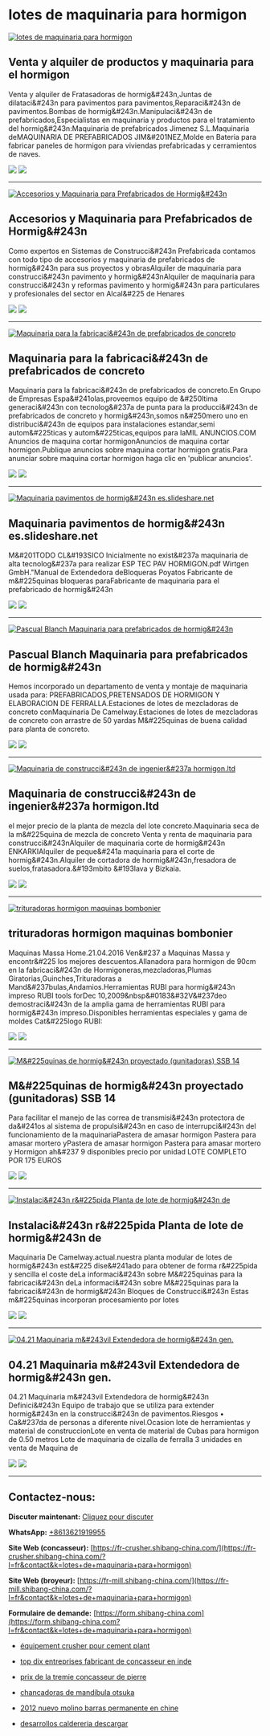 # lotes de maquinaria para hormigon

<a href="https://swt.shibang-china.com/?l=fr&img&k=lotes+de+maquinaria+para+hormigon" target="_blank">![lotes de maquinaria para hormigon](http://static.shibang-china.com/all-800x300/1016.jpg)</a>

## Venta y alquiler de productos y maquinaria para el hormigon
Venta y alquiler de Fratasadoras de hormig&#243n,Juntas de dilataci&#243n para pavimentos para pavimentos,Reparaci&#243n de pavimentos.Bombas de hormig&#243n.Manipulaci&#243n de prefabricados,Especialistas en maquinaria y productos para el tratamiento del hormig&#243n:Maquinaria de prefabricados Jimenez S.L.Maquinaria deMAQUINARIA DE PREFABRICADOS JIM&#201NEZ,Molde en Bateria para fabricar paneles de hormigon para viviendas prefabricadas y cerramientos de naves.


<a href="https://whatsapp.shibangsoft.com/WhatsApp.php" target="_blank" title="WhatsApp">![](http://static.shibang-china.com/icon/whatsapp.png)</a> <a href="https://swt.shibang-china.com/?l=fr&icon&k=lotes+de+maquinaria+para+hormigon" target="_blank">![](http://static.shibang-china.com/icon/chat-fr.png)</a>

---

<a href="https://swt.shibang-china.com/?l=fr&img&k=lotes+de+maquinaria+para+hormigon" target="_blank">![Accesorios y Maquinaria para Prefabricados de Hormig&#243n](http://static.shibang-china.com/all-800x300/132.jpg)</a>

## Accesorios y Maquinaria para Prefabricados de Hormig&#243n
Como expertos en Sistemas de Construcci&#243n Prefabricada contamos con todo tipo de accesorios y maquinaria de prefabricados de hormig&#243n para sus proyectos y obrasAlquiler de maquinaria para construcci&#243n pavimento y hormig&#243nAlquiler de maquinaria para construcci&#243n y reformas pavimento y hormig&#243n para particulares y profesionales del sector en Alcal&#225 de Henares


<a href="https://whatsapp.shibangsoft.com/WhatsApp.php" target="_blank" title="WhatsApp">![](http://static.shibang-china.com/icon/whatsapp.png)</a> <a href="https://swt.shibang-china.com/?l=fr&icon&k=lotes+de+maquinaria+para+hormigon" target="_blank">![](http://static.shibang-china.com/icon/chat-fr.png)</a>

---

<a href="https://swt.shibang-china.com/?l=fr&img&k=lotes+de+maquinaria+para+hormigon" target="_blank">![Maquinaria para la fabricaci&#243n de prefabricados de concreto](http://static.shibang-china.com/all-800x300/853.jpg)</a>

## Maquinaria para la fabricaci&#243n de prefabricados de concreto
Maquinaria para la fabricaci&#243n de prefabricados de concreto.En Grupo de Empresas Espa&#241olas,proveemos equipo de &#250ltima generaci&#243n con tecnolog&#237a de punta para la producci&#243n de prefabricados de concreto y hormig&#243n,somos n&#250mero uno en distribuci&#243n de equipos para instalaciones estandar,semi autom&#225ticas y autom&#225ticas,equipos para laMIL ANUNCIOS.COM Anuncios de maquina cortar hormigonAnuncios de maquina cortar hormigon.Publique anuncios sobre maquina cortar hormigon gratis.Para anunciar sobre maquina cortar hormigon haga clic en 'publicar anuncios'.


<a href="https://whatsapp.shibangsoft.com/WhatsApp.php" target="_blank" title="WhatsApp">![](http://static.shibang-china.com/icon/whatsapp.png)</a> <a href="https://swt.shibang-china.com/?l=fr&icon&k=lotes+de+maquinaria+para+hormigon" target="_blank">![](http://static.shibang-china.com/icon/chat-fr.png)</a>

---

<a href="https://swt.shibang-china.com/?l=fr&img&k=lotes+de+maquinaria+para+hormigon" target="_blank">![Maquinaria pavimentos de hormig&#243n es.slideshare.net](http://static.shibang-china.com/all-800x300/1361.jpg)</a>

## Maquinaria pavimentos de hormig&#243n es.slideshare.net
M&#201TODO CL&#193SICO Inicialmente no exist&#237a maquinaria de alta tecnolog&#237a para realizar ESP TEC PAV HORMIGON.pdf Wirtgen GmbH."Manual de Extendedora deBloqueras Poyatos Fabricante de m&#225quinas bloqueras paraFabricante de maquinaria para el prefabricado de hormig&#243n


<a href="https://whatsapp.shibangsoft.com/WhatsApp.php" target="_blank" title="WhatsApp">![](http://static.shibang-china.com/icon/whatsapp.png)</a> <a href="https://swt.shibang-china.com/?l=fr&icon&k=lotes+de+maquinaria+para+hormigon" target="_blank">![](http://static.shibang-china.com/icon/chat-fr.png)</a>

---

<a href="https://swt.shibang-china.com/?l=fr&img&k=lotes+de+maquinaria+para+hormigon" target="_blank">![Pascual Blanch Maquinaria para prefabricados de hormig&#243n](http://static.shibang-china.com/all-800x300/1113.jpg)</a>

## Pascual Blanch Maquinaria para prefabricados de hormig&#243n
Hemos incorporado un departamento de venta y montaje de maquinaria usada para: PREFABRICADOS,PRETENSADOS DE HORMIGON Y ELABORACION DE FERRALLA.Estaciones de lotes de mezcladoras de concreto conMaquinaria De Camelway.Estaciones de lotes de mezcladoras de concreto con arrastre de 50 yardas M&#225quinas de buena calidad para planta de concreto.


<a href="https://whatsapp.shibangsoft.com/WhatsApp.php" target="_blank" title="WhatsApp">![](http://static.shibang-china.com/icon/whatsapp.png)</a> <a href="https://swt.shibang-china.com/?l=fr&icon&k=lotes+de+maquinaria+para+hormigon" target="_blank">![](http://static.shibang-china.com/icon/chat-fr.png)</a>

---

<a href="https://swt.shibang-china.com/?l=fr&img&k=lotes+de+maquinaria+para+hormigon" target="_blank">![Maquinaria de construcci&#243n de ingenier&#237a hormigon.ltd](http://static.shibang-china.com/all-800x300/364.jpg)</a>

## Maquinaria de construcci&#243n de ingenier&#237a hormigon.ltd
el mejor precio de la planta de mezcla del lote concreto.Maquinaria seca de la m&#225quina de mezcla de concreto Venta y renta de maquinaria para construcci&#243nAlquiler de maquinaria corte de hormig&#243n ENKARKIAlquiler de peque&#241a maquinaria para el corte de hormig&#243n.Alquiler de cortadora de hormig&#243n,fresadora de suelos,fratasadora.&#193mbito &#193lava y Bizkaia.


<a href="https://whatsapp.shibangsoft.com/WhatsApp.php" target="_blank" title="WhatsApp">![](http://static.shibang-china.com/icon/whatsapp.png)</a> <a href="https://swt.shibang-china.com/?l=fr&icon&k=lotes+de+maquinaria+para+hormigon" target="_blank">![](http://static.shibang-china.com/icon/chat-fr.png)</a>

---

<a href="https://swt.shibang-china.com/?l=fr&img&k=lotes+de+maquinaria+para+hormigon" target="_blank">![trituradoras hormigon maquinas bombonier](http://static.shibang-china.com/all-800x300/856.jpg)</a>

## trituradoras hormigon maquinas bombonier
Maquinas Massa Home.21.04.2016 Ven&#237 a Maquinas Massa y encontr&#225 los mejores descuentos.Allanadora para hormigon de 90cm en la fabricaci&#243n de Hormigoneras,mezcladoras,Plumas Giratorias,Guinches,Trituradoras a Mand&#237bulas,Andamios.Herramientas RUBI para hormig&#243n impreso RUBI tools forDec 10,2009&nbsp&#0183&#32V&#237deo demostraci&#243n de la amplia gama de herramientas RUBI para hormig&#243n impreso.Disponibles herramientas especiales y gama de moldes Cat&#225logo RUBI:


<a href="https://whatsapp.shibangsoft.com/WhatsApp.php" target="_blank" title="WhatsApp">![](http://static.shibang-china.com/icon/whatsapp.png)</a> <a href="https://swt.shibang-china.com/?l=fr&icon&k=lotes+de+maquinaria+para+hormigon" target="_blank">![](http://static.shibang-china.com/icon/chat-fr.png)</a>

---

<a href="https://swt.shibang-china.com/?l=fr&img&k=lotes+de+maquinaria+para+hormigon" target="_blank">![M&#225quinas de hormig&#243n proyectado (gunitadoras) SSB 14](http://static.shibang-china.com/all-800x300/726.jpg)</a>

## M&#225quinas de hormig&#243n proyectado (gunitadoras) SSB 14
Para facilitar el manejo de las correa de transmisi&#243n protectora de da&#241os al sistema de propulsi&#243n en caso de interrupci&#243n del funcionamiento de la maquinariaPastera de amasar hormigon Pastera para amasar mortero yPastera de amasar hormigon Pastera para amasar mortero y Hormigon ah&#237 9 disponibles precio por unidad LOTE COMPLETO POR 175 EUROS


<a href="https://whatsapp.shibangsoft.com/WhatsApp.php" target="_blank" title="WhatsApp">![](http://static.shibang-china.com/icon/whatsapp.png)</a> <a href="https://swt.shibang-china.com/?l=fr&icon&k=lotes+de+maquinaria+para+hormigon" target="_blank">![](http://static.shibang-china.com/icon/chat-fr.png)</a>

---

<a href="https://swt.shibang-china.com/?l=fr&img&k=lotes+de+maquinaria+para+hormigon" target="_blank">![Instalaci&#243n r&#225pida Planta de lote de hormig&#243n de](http://static.shibang-china.com/all-800x300/1377.jpg)</a>

## Instalaci&#243n r&#225pida Planta de lote de hormig&#243n de
Maquinaria De Camelway.actual.nuestra planta modular de lotes de hormig&#243n est&#225 dise&#241ado para obtener de forma r&#225pida y sencilla el coste deLa informaci&#243n sobre M&#225quinas para la fabricaci&#243n deLa informaci&#243n sobre M&#225quinas para la fabricaci&#243n de hormig&#243n Bloques de Construcci&#243n Estas m&#225quinas incorporan procesamiento por lotes


<a href="https://whatsapp.shibangsoft.com/WhatsApp.php" target="_blank" title="WhatsApp">![](http://static.shibang-china.com/icon/whatsapp.png)</a> <a href="https://swt.shibang-china.com/?l=fr&icon&k=lotes+de+maquinaria+para+hormigon" target="_blank">![](http://static.shibang-china.com/icon/chat-fr.png)</a>

---

<a href="https://swt.shibang-china.com/?l=fr&img&k=lotes+de+maquinaria+para+hormigon" target="_blank">![04.21 Maquinaria m&#243vil Extendedora de hormig&#243n gen.](http://static.shibang-china.com/all-800x300/985.jpg)</a>

## 04.21 Maquinaria m&#243vil Extendedora de hormig&#243n gen.
04.21 Maquinaria m&#243vil Extendedora de hormig&#243n Definici&#243n Equipo de trabajo que se utiliza para extender hormig&#243n en la construcci&#243n de pavimentos.Riesgos • Ca&#237da de personas a diferente nivel.Ocasion lote de herramientas y material de construccionLote en venta de material de Cubas para hormigon de 0.50 metros Lote de maquinaria de cizalla de ferralla 3 unidades en venta de Maquina de


<a href="https://whatsapp.shibangsoft.com/WhatsApp.php" target="_blank" title="WhatsApp">![](http://static.shibang-china.com/icon/whatsapp.png)</a> <a href="https://swt.shibang-china.com/?l=fr&icon&k=lotes+de+maquinaria+para+hormigon" target="_blank">![](http://static.shibang-china.com/icon/chat-fr.png)</a>

---
## Contactez-nous:

**Discuter maintenant:** [Cliquez pour discuter](https://swt.shibang-china.com?l=fr&contact&k=lotes+de+maquinaria+para+hormigon)

**WhatsApp:**  [+8613621919955](https://whatsapp.shibangsoft.com/WhatsApp.php)

**Site Web (concasseur):** [https://fr-crusher.shibang-china.com/](https://fr-crusher.shibang-china.com/?l=fr&contact&k=lotes+de+maquinaria+para+hormigon)

**Site Web (broyeur):** [https://fr-mill.shibang-china.com/](https://fr-mill.shibang-china.com/?l=fr&contact&k=lotes+de+maquinaria+para+hormigon)

**Formulaire de demande:** [https://form.shibang-china.com](https://form.shibang-china.com?l=fr&contact&k=lotes+de+maquinaria+para+hormigon)

* [équipement crusher pour cement plant](../61/%C3%A9quipement%20crusher%20pour%20cement%20plant.md)

* [top dix entreprises fabricant de concasseur en inde](../61/top%20dix%20entreprises%20fabricant%20de%20concasseur%20en%20inde.md)

* [prix de la tremie concasseur de pierre](../62/prix%20de%20la%20tremie%20concasseur%20de%20pierre.md)

* [chancadoras de mandíbula otsuka](../63/chancadoras%20de%20mand%C3%ADbula%20otsuka.md)

* [2012 nuevo molino barras permanente en chine](../61/2012%20nuevo%20molino%20barras%20permanente%20en%20chine.md)

* [desarrollos caldereria descargar](../62/desarrollos%20caldereria%20descargar.md)